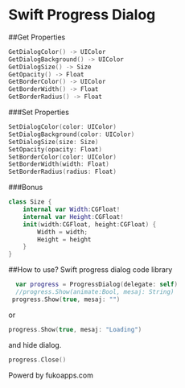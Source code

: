 # Swift Progress Dialog

##Get Properties
```swift
GetDialogColor() -> UIColor
GetDialogBackground() -> UIColor
GetDialogSize() -> Size
GetOpacity() -> Float
GetBorderColor() -> UIColor
GetBorderWidth() -> Float
GetBorderRadius() -> Float
```
###Set Properties
```swift
SetDialogColor(color: UIColor)
SetDialogBackground(color: UIColor)
SetDialogSize(size: Size)
SetOpacity(opacity: Float)
SetBorderColor(color: UIColor)
SetBorderWidth(width: Float)
SetBorderRadius(radius: Float)
```
###Bonus
```swift
class Size {
    internal var Width:CGFloat!
    internal var Height:CGFloat!
    init(width:CGFloat, height:CGFloat) {
        Width = width;
        Height = height
    }
}
```
##How to use?
Swift progress dialog code library
```swift
  var progress = ProgressDialog(delegate: self)
  //progress.Show(animate:Bool, mesaj: String)
 progress.Show(true, mesaj: "")
```
or
```swift
progress.Show(true, mesaj: "Loading")
```
and hide dialog.
```swift
progress.Close()
```
Powerd by fukoapps.com
